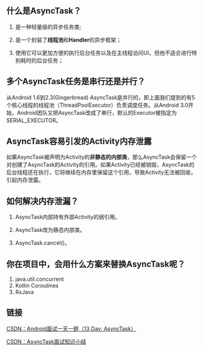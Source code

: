 ## 什么是AsyncTask？
1. 是一种轻量级的异步任务类;

2. 是一个封装了**线程池**和**Handler**的异步框架；

3. 使用它可以更加方便的执行后台任务以及在主线程访问UI，但他不适合进行特别耗时的后台任务；

## 多个AsyncTask任务是串行还是并行？
从Android 1.6到2.3(Gingerbread) AsyncTask是并行的，即上面我们提到的有5个核心线程的线程池（ThreadPoolExecutor）负责调度任务。从Android 3.0开始，Android团队又把AsyncTask改成了串行，默认的Executor被指定为SERIAL_EXECUTOR。

## AsyncTask容易引发的Activity内存泄露
如果AsyncTask被声明为Activity的**非静态的内部类**，那么AsyncTask会保留一个对创建了AsyncTask的Activity的引用。如果Activity已经被销毁，AsyncTask的后台线程还在执行，它将继续在内存里保留这个引用，导致Activity无法被回收，引起内存泄露。

## 如何解决内存泄漏？
1. AsyncTask内部持有外部Activity的弱引用。

2. AsyncTask改为静态内部类。

3. AsyncTask.cancel()。

## 你在项目中，会用什么方案来替换AsyncTask呢？

1. java.util.concurrent
2. Kotlin Coroutines
2. RxJava


## 链接
[CSDN：Android面试一天一题（13 Day: AsyncTask）](https://www.jianshu.com/p/c925b3ea1444)


[CSDN：AsyncTask面试知识小结](https://blog.csdn.net/lingguiqin/article/details/79184356)